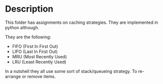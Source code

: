 # Description

This folder has assignments on caching strategies.
They are implemented in python although.

They are the following:

- FIFO (First In First Out)
- LIFO (Last In First Out)
- MRU (Most Recently Used)
- LRU (Least Recently Used)

In a nutshell they all use some sort of stack/queueing strategy.
To re-arrange or remove items.
